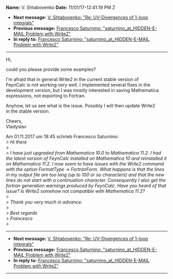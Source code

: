 **Name:** V. Shtabovenko
**Date:** 11/01/17-12:41:19 PM Z

  - **Next message:** [V. Shtabovenko: "Re: UV-Divergences of 1-loop
    integrals"](1342.html)
  - **Previous message:** [Francesco Saturnino: "saturnino_at_HIDDEN-E-MAIL
    Problem with Write2"](1340.html)
  - **In reply to:** [Francesco Saturnino: "saturnino_at_HIDDEN-E-MAIL
    Problem with Write2"](1340.html)

-----

Hi,  

could you please provide some examples?  

I'm afraid that in general Write2 in the current stable version of  
FeynCalc is not working very well. I implemented several fixes in the  
development version, but I was mostly interested in saving Mathematica  
expressions, not exporting to Fortran.  

Anyhow, let us see what is the issue. Possibly I will then update
Write2  
in the stable version.  

Cheers,  
Vladyslav  

Am 01.11.2017 um 18:45 schrieb Francesco Saturnino:  
*\> Hi there*  
*\>*  
*\> I have just upgraded from Mathematica 10.0 to Mathematica 11.2. I
had the latest version of FeynCalc installed on Mathematica 10 and
reinstalled it on Mathematica 11.2. I now seem to have issues with the
Write2 command with the option FormatType -\> FortranForm. What happens
is that the lines in my output file are too long (up to 100 or so
characters) and that the new lines do not start with a continuation
character. Consequently I also get the fortran generation warnings
produced by FeynCalc. Have you heard of that issue? Is Write2 somehow
not compatible with Mathematica 11.2?*  
*\>*  
*\> Thank you very much in advance.*  
*\>*  
*\> Best regards*  
*\> Francesco*  
*\>*  

-----

  - **Next message:** [V. Shtabovenko: "Re: UV-Divergences of 1-loop
    integrals"](1342.html)
  - **Previous message:** [Francesco Saturnino: "saturnino_at_HIDDEN-E-MAIL
    Problem with Write2"](1340.html)
  - **In reply to:** [Francesco Saturnino: "saturnino_at_HIDDEN-E-MAIL
    Problem with Write2"](1340.html)

-----

